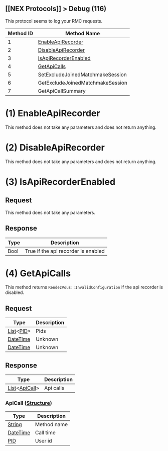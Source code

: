 [[NEX Protocols]] > Debug (116)
---

This protocol seems to log your RMC requests.

| Method ID | Method Name |
| --- | --- |
| 1 | [EnableApiRecorder](#1-enableapirecorder) |
| 2 | [DisableApiRecorder](#2-disableapirecorder) |
| 3 | [IsApiRecorderEnabled](#3-isapirecorderenabled) |
| 4 | [GetApiCalls](#4-getapicalls) |
| 5 | SetExcludeJoinedMatchmakeSession |
| 6 | GetExcludeJoinedMatchmakeSession |
| 7 | GetApiCallSummary |

# (1) EnableApiRecorder
This method does not take any parameters and does not return anything.

# (2) DisableApiRecorder
This method does not take any parameters and does not return anything.

# (3) IsApiRecorderEnabled
## Request
This method does not take any parameters.

## Response
| Type | Description |
| --- | --- |
| Bool | True if the api recorder is enabled |

# (4) GetApiCalls
This method returns `RendezVous::InvalidConfiguration` if the api recorder is disabled.

## Request
| Type | Description |
| --- | --- |
| [List]&lt;[PID]&gt; | Pids |
| [DateTime] | Unknown |
| [DateTime] | Unknown |

## Response
| Type | Description |
| --- | --- |
| [List]&lt;[ApiCall](#apicall-structure)&gt; | Api calls |

### ApiCall ([Structure])
| Type | Description |
| --- | --- |
| [String] | Method name |
| [DateTime] | Call time |
| [PID] | User id |

[Result]: NEX-Common-Types#result
[String]: NEX-Common-Types#string
[Buffer]: NEX-Common-Types#buffer
[qBuffer]: NEX-Common-Types#qbuffer
[List]: NEX-Common-Types#list
[Map]: NEX-Common-Types#map
[DateTime]: NEX-Common-Types#datetime
[Structure]: NEX-Common-Types#structure
[Data]: NEX-Common-Types#anydataholder
[PID]: NEX-Common-Types#pid
[ResultRange]: NEX-Common-Types#resultrange-structure